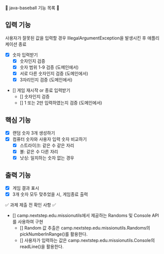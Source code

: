 📝 java-baseball 기능 목록 📝

## 입력 기능

사용자가 잘못된 값을 입력할 경우 IllegalArgumentException을 발생시킨 후 애플리케이션 종료

- [x] 숫자 입력받기
    - [x] 숫자인지 검증
    - [x] 숫자 범위 1-9 검증 (도메인에서)
    - [x] 서로 다른 숫자인지 검증 (도메인에서)
    - [x] 3자리인지 검증 (도메인에서)
- [] 게임 재시작 or 종료 입력받기
    - [] 숫자인지 검증
    - [] 1 또는 2만 입력하였는지 검증 (도메인에서)

## 핵심 기능

- [x] 랜덤 숫자 3개 생성하기
- [x] 컴퓨터 숫자와 사용자 입력 숫자 비교하기
    - [x] 스트라이크: 같은 수 같은 자리
    - [x] 볼: 같은 수 다른 자리
    - [x] 낫싱: 일치하는 숫자 없는 경우

## 출력 기능

- [x] 게임 결과 표시
- [x] 3개 숫자 모두 맞추었을 시, 게임종료 출력

✅ 과제 제출 전 확인 사항 ✅

- [] camp.nextstep.edu.missionutils에서 제공하는 Randoms 및 Console API를 사용하여 구현
    - [] Random 값 추출은 camp.nextstep.edu.missionutils.Randoms의 pickNumberInRange()를 활용한다.
    - [] 사용자가 입력하는 값은 camp.nextstep.edu.missionutils.Console의 readLine()을 활용한다.